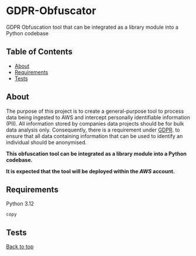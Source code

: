 # GDPR-Obfuscator
GDPR Obfuscation tool that can be integrated as a library module into a Python codebase

## Table of Contents
- [About](#about)
- [Requirements](#requirements)
- [Tests](#tests)

## About
The purpose of this project is to create a general-purpose tool to process data
being ingested to AWS and intercept personally identifiable information (PII). All
information stored by companies data projects should be for bulk data analysis
only. Consequently, there is a requirement under [GDPR](https://ico.org.uk/media/for-organisations/guide-to-data-protection/guide-to-the-general-data-protection-regulation-gdpr-1-1.pdf/).
to ensure that all data containing information that can be used to identify an individual
should be anonymised.

**This obfuscation tool can be integrated as a library module into a Python codebase.**

**It is expected that the tool will be deployed within the _AWS_ account.**

## Requirements
Python 3.12

```
copy
```
## Tests


[Back to top](#top)